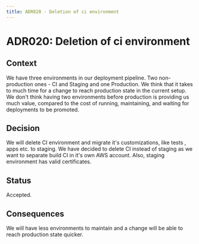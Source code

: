 ```yaml
---
title: ADR020 - Deletion of ci environment
---
```


# ADR020: Deletion of ci environment

## Context

We have three environments in our deployment pipeline. Two non-production ones - CI and Staging and one Production. We think that it takes to much time for a change to reach production state in the current setup. We don't think having two environments before production is providing us much value, compared to the cost of running, maintaining, and waiting for deployments to be promoted.

## Decision

We will delete CI environment and migrate it's customizations, like tests , apps etc. to staging. We have decided to delete CI instead of staging as we want to separate build CI in it's own AWS account. Also, staging environment has valid certificates.

## Status

Accepted.

## Consequences

We will have less environments to maintain and a change will be able to reach production state quicker.
